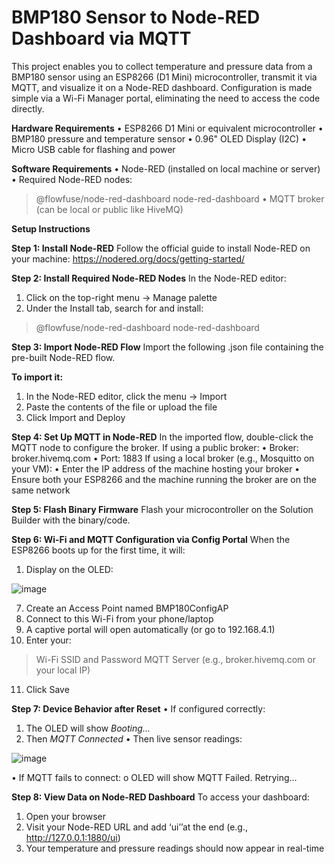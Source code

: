 # **BMP180 Sensor to Node-RED Dashboard via MQTT**

This project enables you to collect temperature and pressure data from a BMP180 sensor using an ESP8266 (D1 Mini) microcontroller, transmit it via MQTT, and visualize it on a Node-RED dashboard. Configuration is made simple via a Wi-Fi Manager portal, eliminating the need to access the code directly.

**Hardware Requirements**
•	ESP8266 D1 Mini or equivalent microcontroller
•	BMP180 pressure and temperature sensor
•	0.96" OLED Display (I2C)
•	Micro USB cable for flashing and power

**Software Requirements**
•	Node-RED (installed on local machine or server)
•	Required Node-RED nodes:
>	@flowfuse/node-red-dashboard
>	node-red-dashboard
•	MQTT broker (can be local or public like HiveMQ)

**Setup Instructions**

**Step 1: Install Node-RED**
Follow the official guide to install Node-RED on your machine: https://nodered.org/docs/getting-started/

**Step 2: Install Required Node-RED Nodes**
In the Node-RED editor:
1.	Click on the top-right menu → Manage palette
2.	Under the Install tab, search for and install:
>	@flowfuse/node-red-dashboard
>	node-red-dashboard

**Step 3: Import Node-RED Flow**
Import the following .json file containing the pre-built Node-RED flow. 


**To import it:**
1.	In the Node-RED editor, click the menu → Import
2.	Paste the contents of the file or upload the file
3.	Click Import and Deploy
   
**Step 4: Set Up MQTT in Node-RED**
In the imported flow, double-click the MQTT node to configure the broker.
If using a public broker:
•	Broker: broker.hivemq.com
•	Port: 1883
If using a local broker (e.g., Mosquitto on your VM):
•	Enter the IP address of the machine hosting your broker
•	Ensure both your ESP8266 and the machine running the broker are on the same network

**Step 5: Flash Binary Firmware**
Flash your microcontroller on the Solution Builder with the binary/code.

**Step 6: Wi-Fi and MQTT Configuration via Config Portal**
When the ESP8266 boots up for the first time, it will:
1.	Display on the OLED:

![image](https://github.com/user-attachments/assets/59f382f3-7a57-42ea-b4de-82e1c4392545)

7.	Create an Access Point named BMP180ConfigAP
8.	Connect to this Wi-Fi from your phone/laptop
9.	A captive portal will open automatically (or go to 192.168.4.1)
10.	Enter your:
>	Wi-Fi SSID and Password
>	MQTT Server (e.g., broker.hivemq.com or your local IP)
11.	Click Save
    
**Step 7: Device Behavior after Reset**
•	If configured correctly:
1.	The OLED will show *Booting...*
2.	Then *MQTT Connected*
•	Then live sensor readings:

![image](https://github.com/user-attachments/assets/990dad40-5c29-48cf-89e8-2f7e780a53fa)

•	If MQTT fails to connect:
o	OLED will show MQTT Failed. Retrying...

**Step 8: View Data on Node-RED Dashboard**
To access your dashboard:
1.	Open your browser
2.	Visit your Node-RED URL and add ‘ui’’at the end (e.g., http://127.0.0.1:1880/ui)
3.	Your temperature and pressure readings should now appear in real-time


